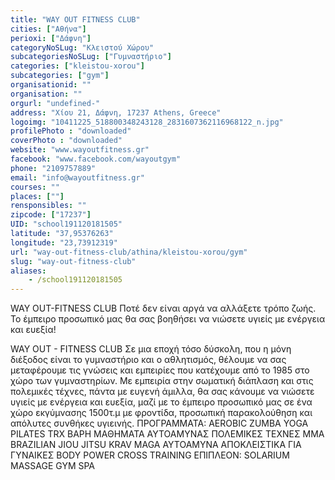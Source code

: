 ```yaml
---
title: "WAY OUT FITNESS CLUB"
cities: ["Αθήνα"]
perioxi: ["Δάφνη"]
categoryNoSLug: "Κλειστού Χώρου"
subcategoriesNoSLug: ["Γυμναστήριο"]
categories: ["kleistou-xorou"]
subcategories: ["gym"]
organisationid: ""
organisation: ""
orgurl: "undefined-"
address: "Χίου 21, Δάφνη, 17237 Athens, Greece"
logoimg: "10411225_518800348243128_2831607362116968122_n.jpg"
profilePhoto : "downloaded"
coverPhoto : "downloaded"
website: "www.wayoutfitness.gr"
facebook: "www.facebook.com/wayoutgym"
phone: "2109757889"
email: "info@wayoutfitness.gr"
courses: ""
places: [""]
rensponsibles: ""
zipcode: ["17237"]
UID: "school191120181505"
latitude: "37,95376263"
longitude: "23,73912319"
url: "way-out-fitness-club/athina/kleistou-xorou/gym"
slug: "way-out-fitness-club"
aliases:
    - /school191120181505
---
```



WAY OUT-FITNESS CLUB Ποτέ δεν είναι αργά να αλλάξετε τρόπο ζωής. Το έμπειρο προσωπικό μας θα σας βοηθήσει να νιώσετε υγιείς με ενέργεια και ευεξία!

WAY OUT - FITNESS CLUB Σε μια εποχή τόσο δύσκολη, που η μόνη διέξοδος είναι το γυμναστήριο και ο αθλητισμός, θέλουμε να σας μεταφέρουμε τις γνώσεις και εμπειρίες που κατέχουμε από το 1985 στο χώρο των γυμναστηρίων. Με εμπειρία στην σωματική διάπλαση και στις πολεμικές τέχνες, πάντα με ευγενή άμιλλα, θα σας κάνουμε να νιώσετε υγιείς με ενέργεια και ευεξία, μαζί με το έμπειρο προσωπικό μας σε ένα χώρο εκγύμνασης 1500τ.μ με φροντίδα, προσωπική παρακολούθηση και απόλυτες συνθήκες υγιεινής. ΠΡΟΓΡΑΜΜΑΤΑ: AEROBIC ZUMBA YOGA PILATES TRX ΒΑΡΗ ΜΑΘΗΜΑΤΑ ΑΥΤΟΑΜΥΝΑΣ ΠΟΛΕΜΙΚΕΣ ΤΕΧΝΕΣ MMA BRAZILIAN JIOU JITSU KRAV MAGA ΑΥΤΟΑΜΥΝΑ ΑΠΟΚΛΕΙΣΤΙΚΑ ΓΙΑ ΓΥΝΑΙΚΕΣ BODY POWER CROSS TRAINING ΕΠΙΠΛΕΟΝ: SOLARIUM MASSAGE GYM SPA